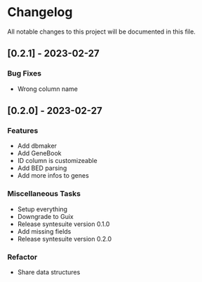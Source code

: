 # Changelog

All notable changes to this project will be documented in this file.

## [0.2.1] - 2023-02-27

### Bug Fixes

- Wrong column name

## [0.2.0] - 2023-02-27

### Features

- Add dbmaker
- Add GeneBook
- ID column is customizeable
- Add BED parsing
- Add more infos to genes

### Miscellaneous Tasks

- Setup everything
- Downgrade to Guix
- Release syntesuite version 0.1.0
- Add missing fields
- Release syntesuite version 0.2.0

### Refactor

- Share data structures

<!-- generated by git-cliff -->
